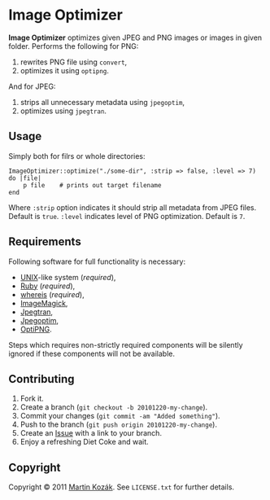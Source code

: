Image Optimizer
===============

**Image Optimizer** optimizes given JPEG and PNG images or images in 
given folder. Performs the following for PNG:

1. rewrites PNG file using `convert`,
2. optimizes it using `optipng`.

And for JPEG:

1. strips all unnecessary metadata using `jpegoptim`,
2. optimizes using `jpegtran`.

## Usage

Simply both for filrs or whole directories:
    
    ImageOptimizer::optimize("./some-dir", :strip => false, :level => 7) do |file|
        p file    # prints out target filename
    end

Where `:strip` option indicates it should strip all metadata from 
JPEG files. Default is `true`. `:level` indicates level of 
PNG optimization. Default is `7`.

## Requirements

Following software for full functionality is necessary:

* [UNIX][2]-like system (*required*),
* [Ruby][1] (*required*),
* [whereis][3] (*required*),
* [ImageMagick][8],
* [Jpegtran][5],
* [Jpegoptim][6],
* [OptiPNG][7].

Steps which requires non-strictly required components will be silently 
ignored if these components will not be available.

Contributing
------------

1. Fork it.
2. Create a branch (`git checkout -b 20101220-my-change`).
3. Commit your changes (`git commit -am "Added something"`).
4. Push to the branch (`git push origin 20101220-my-change`).
5. Create an [Issue][9] with a link to your branch.
6. Enjoy a refreshing Diet Coke and wait.

Copyright
---------

Copyright &copy; 2011 [Martin Kozák][10]. See `LICENSE.txt` for
further details.

[1]: http://www.ruby-lang.org/
[2]: http://en.wikipedia.org/wiki/Unix
[3]: http://en.wikipedia.org/wiki/Linux
[4]: http://linux.die.net/man/1/whereis
[5]: http://linux.die.net/man/1/jpegtran
[6]: http://freshmeat.net/projects/jpegoptim/
[7]: http://optipng.sourceforge.net/
[8]: http://www.imagemagick.org/
[9]: http://github.com/martinkozak/image-optimizer/issues
[10]: http://www.martinkozak.net/
